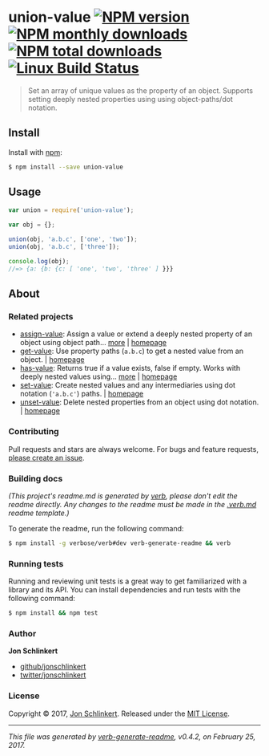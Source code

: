 # union-value [![NPM version](https://img.shields.io/npm/v/union-value.svg?style=flat)](https://www.npmjs.com/package/union-value) [![NPM monthly downloads](https://img.shields.io/npm/dm/union-value.svg?style=flat)](https://npmjs.org/package/union-value)  [![NPM total downloads](https://img.shields.io/npm/dt/union-value.svg?style=flat)](https://npmjs.org/package/union-value) [![Linux Build Status](https://img.shields.io/travis/jonschlinkert/union-value.svg?style=flat&label=Travis)](https://travis-ci.org/jonschlinkert/union-value)

> Set an array of unique values as the property of an object. Supports setting deeply nested properties using using object-paths/dot notation.

## Install

Install with [npm](https://www.npmjs.com/):

```sh
$ npm install --save union-value
```

## Usage

```js
var union = require('union-value');

var obj = {};

union(obj, 'a.b.c', ['one', 'two']);
union(obj, 'a.b.c', ['three']);

console.log(obj);
//=> {a: {b: {c: [ 'one', 'two', 'three' ] }}}
```

## About

### Related projects

* [assign-value](https://www.npmjs.com/package/assign-value): Assign a value or extend a deeply nested property of an object using object path… [more](https://github.com/jonschlinkert/assign-value) | [homepage](https://github.com/jonschlinkert/assign-value "Assign a value or extend a deeply nested property of an object using object path notation.")
* [get-value](https://www.npmjs.com/package/get-value): Use property paths (`a.b.c`) to get a nested value from an object. | [homepage](https://github.com/jonschlinkert/get-value "Use property paths (`a.b.c`) to get a nested value from an object.")
* [has-value](https://www.npmjs.com/package/has-value): Returns true if a value exists, false if empty. Works with deeply nested values using… [more](https://github.com/jonschlinkert/has-value) | [homepage](https://github.com/jonschlinkert/has-value "Returns true if a value exists, false if empty. Works with deeply nested values using object paths.")
* [set-value](https://www.npmjs.com/package/set-value): Create nested values and any intermediaries using dot notation (`'a.b.c'`) paths. | [homepage](https://github.com/jonschlinkert/set-value "Create nested values and any intermediaries using dot notation (`'a.b.c'`) paths.")
* [unset-value](https://www.npmjs.com/package/unset-value): Delete nested properties from an object using dot notation. | [homepage](https://github.com/jonschlinkert/unset-value "Delete nested properties from an object using dot notation.")

### Contributing

Pull requests and stars are always welcome. For bugs and feature requests, [please create an issue](../../issues/new).

### Building docs

_(This project's readme.md is generated by [verb](https://github.com/verbose/verb-generate-readme), please don't edit the readme directly. Any changes to the readme must be made in the [.verb.md](.verb.md) readme template.)_

To generate the readme, run the following command:

```sh
$ npm install -g verbose/verb#dev verb-generate-readme && verb
```

### Running tests

Running and reviewing unit tests is a great way to get familiarized with a library and its API. You can install dependencies and run tests with the following command:

```sh
$ npm install && npm test
```

### Author

**Jon Schlinkert**

* [github/jonschlinkert](https://github.com/jonschlinkert)
* [twitter/jonschlinkert](https://twitter.com/jonschlinkert)

### License

Copyright © 2017, [Jon Schlinkert](https://github.com/jonschlinkert).
Released under the [MIT License](LICENSE).

***

_This file was generated by [verb-generate-readme](https://github.com/verbose/verb-generate-readme), v0.4.2, on February 25, 2017._
